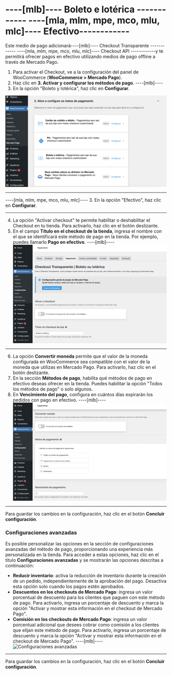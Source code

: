 # ----[mlb]---- Boleto e lotérica ------------ ----[mla, mlm, mpe, mco, mlu, mlc]---- Efectivo------------

Este medio de pago adicionará----[mlb]---- Checkout Transparente ------------ ----[mla, mlm, mpe, mco, mlu, mlc]---- Checkout API ------------y te permitirá ofrecer pagos en efectivo utilizando medios de pago offline a través de Mercado Pago.

1. Para activar el Checkout, ve a la configuración del panel de WooCommerce (**WooCommerce > Mercado Pago**).
2. Haz clic en **3. Activar y configurar los métodos de pago**.
----[mlb]----
3. En la opción "Boleto y lotérica", haz clic en **Configurar**.

![Activar y configurar](/images/woocomerce/cho-pro-active-configure-pt.png)

------------
----[mla, mlm, mpe, mco, mlu, mlc]----
3. En la opción "Efectivo", haz clic en **Configurar**.

------------
4. La opción "Activar checkout" te permite habilitar o deshabilitar el Checkout en tu tienda. Para activarlo, haz clic en el botón deslizante.
5. En el campo **Título en el checkout de la tienda**, ingresa el nombre con el que se identificará este método de pago en la tienda. Por ejemplo, puedes llamarlo **Pago en efectivo**.
----[mlb]----
![Activar y título](/images/woocomerce/api-active-boleto-pt-br.png)

------------
6. La opción **Convertir moneda** permite que el valor de la moneda configurada en WooCommerce sea compatible con el valor de la moneda que utilizas en Mercado Pago. Para activarlo, haz clic en el botón deslizante.
7. En la sección **Métodos de pago**, habilita qué métodos de pago en efectivo deseas ofrecer en la tienda. Puedes habilitar la opción "Todos los métodos de pago" o solo algunos.
8. En **Vencimiento del pago**, configura en cuántos días expirarán los pedidos con pago en efectivo.
----[mlb]----
![Convertir y métodos de pago](/images/woocomerce/api-convert-and-payments-methods-boleto-pt-br.png)

------------
Para guardar los cambios en la configuración, haz clic en el botón **Concluir configuración**.

### Configuraciones avanzadas

Es posible personalizar las opciones en la sección de configuraciones avanzadas del método de pago, proporcionando una experiencia más personalizada en la tienda. Para acceder a estas opciones, haz clic en el título **Configuraciones avanzadas** y se mostrarán las opciones descritas a continuación:

- **Reducir inventario**: activa la reducción de inventario durante la creación de un pedido, independientemente de la aprobación del pago. Desactiva esta opción solo cuando los pagos estén aprobados.
- **Descuentos en los checkouts de Mercado Pago**: ingresa un valor porcentual de descuento para los clientes que paguen con este método de pago. Para activarlo, ingresa un porcentaje de descuento y marca la opción "Activar y mostrar esta información en el checkout de Mercado Pago".
- **Comisión en los checkouts de Mercado Pago**: ingresa un valor porcentual adicional que desees cobrar como comisión a los clientes que elijan este método de pago. Para activarlo, ingresa un porcentaje de descuento y marca la opción "Activar y mostrar esta información en el checkout de Mercado Pago".
----[mlb]----
![Configuraciones avanzadas](/images/woocomerce/advanced-settings-boleto-es.gif)

------------
Para guardar los cambios en la configuración, haz clic en el botón **Concluir configuración**.